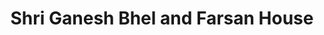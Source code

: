 ---
title: "Shri Ganesh Bhel and Farsan House"
url: /pune/shri-ganesh-bhel-and-farsan-house/
shop: convenience
---